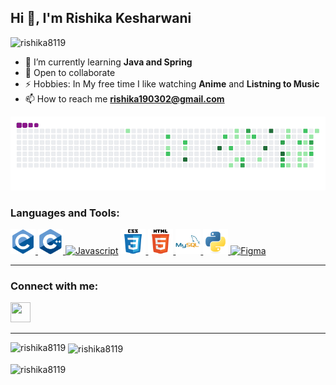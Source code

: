 ## Hi 👋, I'm Rishika Kesharwani</h1>
<p align="left"> <img src="https://komarev.com/ghpvc/?username=rishika8119&label=Profile%20views&color=0e75b6&style=flat" alt="rishika8119" /> </p>

- 🌱 I’m currently learning **Java and Spring**
- 🤝 Open to collaborate
- ⚡ Hobbies: In My free time I like watching **Anime** and **Listning to Music**
- 📫 How to reach me **rishika190302@gmail.com**

![snake gif](https://github.com/rishika8119/rishika8119/blob/output/github-contribution-grid-snake.gif)


<h3 align="left">Languages and Tools:</h3>
<p align="left"> <a href="https://www.cprogramming.com/" target="_blank"> <img src="https://raw.githubusercontent.com/devicons/devicon/master/icons/c/c-original.svg" alt="c" width="40" height="40"/> </a> <a href="https://www.w3schools.com/cpp/" target="_blank"> <img src="https://raw.githubusercontent.com/devicons/devicon/master/icons/cplusplus/cplusplus-original.svg" alt="cplusplus" width="40" height="40"/> </a><a href="https://developer.mozilla.org/en-US/docs/Web/JavaScript" target="_blank" rel="noreferrer"><img src="https://raw.githubusercontent.com/danielcranney/readme-generator/main/public/icons/skills/javascript-colored.svg" width="36" height="36" alt="Javascript" /></a> <a href="https://www.w3schools.com/css/" target="_blank"> <img src="https://raw.githubusercontent.com/devicons/devicon/master/icons/css3/css3-original-wordmark.svg" alt="css3" width="40" height="40"/> </a> <a href="https://www.w3.org/html/" target="_blank"> <img src="https://raw.githubusercontent.com/devicons/devicon/master/icons/html5/html5-original-wordmark.svg" alt="html5" width="40" height="40"/> </a> <a href="https://www.mysql.com/" target="_blank"> <img src="https://raw.githubusercontent.com/devicons/devicon/master/icons/mysql/mysql-original-wordmark.svg" alt="mysql" width="40" height="40"/> </a> <a href="https://www.python.org" target="_blank"> <img src="https://raw.githubusercontent.com/devicons/devicon/master/icons/python/python-original.svg" alt="python" width="40" height="40"/> </a> <a href="https://www.figma.com/" target="_blank" rel="noreferrer"><img src="https://raw.githubusercontent.com/danielcranney/readme-generator/main/public/icons/skills/figma-colored.svg" width="36" height="36" alt="Figma" /></a></p>

<hr>

### Connect with me:
<p align="left">  <a href="https://www.linkedin.com/in/rishika-kesharwani-894aab1b8/" target="_blank" rel="noreferrer"><img src="https://raw.githubusercontent.com/danielcranney/readme-generator/main/public/icons/socials/linkedin.svg" width="32" height="32" /></a></p>

<hr>


<p><img align="left" src="https://github-readme-stats.vercel.app/api/top-langs?username=rishika8119&show_icons=true&locale=en&layout=compact" alt="rishika8119" /></p>

<p>&nbsp;<img align="center" src="https://github-readme-stats.vercel.app/api?username=rishika8119&show_icons=true&locale=en" alt="rishika8119" /></p>

<p><img align="center" src="https://github-readme-streak-stats.herokuapp.com/?user=rishika8119&" alt="rishika8119" /></p>

